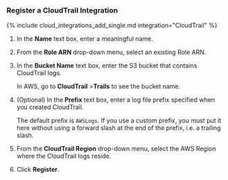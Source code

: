 ### Register a CloudTrail Integration

{% include cloud_integrations_add_single.md integration="CloudTrail" %}

1. In the **Name** text box, enter a meaningful name.
2. From the **Role ARN** drop-down menu, select an existing Role ARN.
3. In the **Bucket Name** text box, enter the S3 bucket that contains CloudTrail logs. 
   
   In AWS, go to **CloudTrail** &gt;**Trails** to see the bucket name.
   
4. (Optional) In the **Prefix** text box, enter a log file prefix specified when you created CloudTrail. 
   
   The default prefix is `AWSLogs`. If you use a custom prefix, you must put it here without using a forward slash at the end of the prefix, i.e. a trailing slash.
   
5. From the **CloudTrail Region** drop-down menu, select the AWS Region where the CloudTrail logs reside.
6. Click **Register**. 
